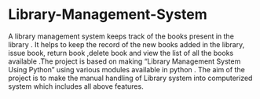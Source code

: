 # Library-Management-System
A library management system keeps track of the books present in the library . It helps to keep the record of the new books added in the library, issue book, return book ,delete book and view the list of all the books available .The project is based on making “Library Management System Using Python” using various modules available in python . The aim of the project is to make the manual handling of Library system into computerized system which includes all above features. 

